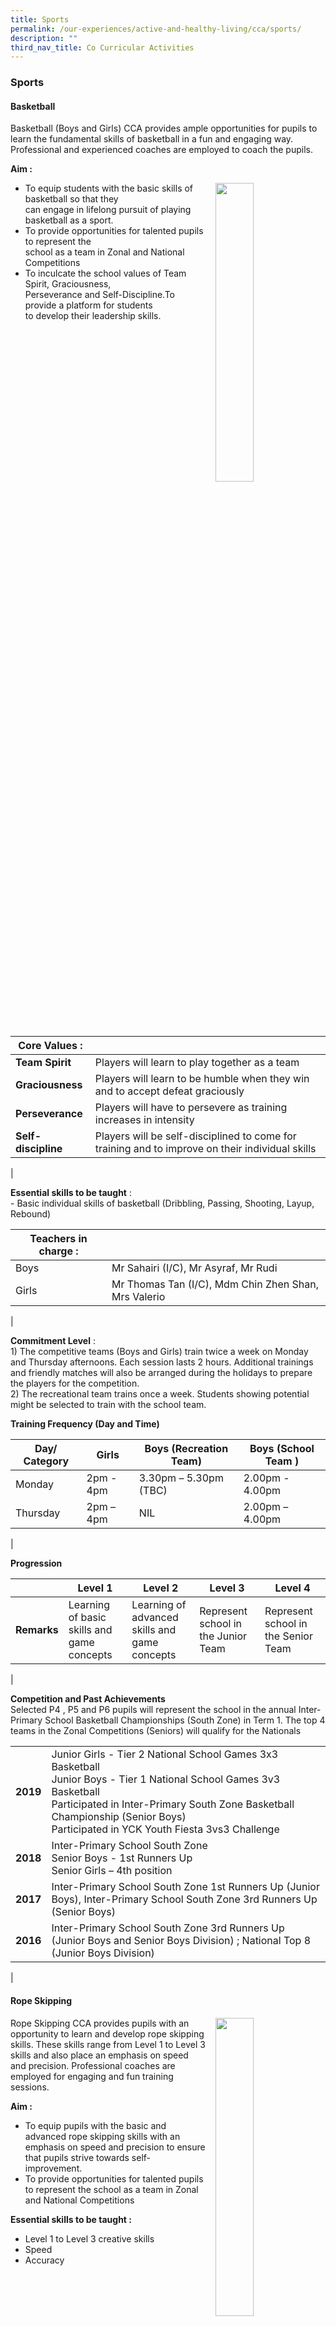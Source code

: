 ```yaml
---
title: Sports
permalink: /our-experiences/active-and-healthy-living/cca/sports/
description: ""
third_nav_title: Co Curricular Activities
---
```

### **Sports**

#### **Basketball**
Basketball (Boys and Girls) CCA provides ample opportunities for pupils to learn the fundamental skills of basketball in a fun and engaging way. Professional and experienced coaches are employed to coach the pupils.

<b>Aim :</b>

<img src="/images/sports1.jpg" style="width:35%;margin-left:15px;" align = "right">

- To equip students with the basic skills of basketball so that they <br>can engage in lifelong pursuit of playing basketball as a sport.<br>
- To provide opportunities for talented pupils to represent the<br> school as a team in Zonal and National Competitions<br>
- To inculcate the school values of Team Spirit, Graciousness,<br> Perseverance and Self-Discipline.To provide a platform for students<br> to develop their leadership skills.

<br clear="left">

| Core Values : |  |
|---|---|
| **Team Spirit** | Players will learn to play together as a team |
| **Graciousness** | Players will learn to be humble when they win and to accept defeat graciously |
| **Perseverance** | Players will have to persevere as training increases in intensity |
| **Self-discipline** | Players will be self-disciplined to come for training and to improve on their individual skills |
|

**Essential skills to be taught** :<br>
\- Basic individual skills of basketball (Dribbling, Passing, Shooting, Layup, Rebound)

| Teachers in charge : |  |
|---|---|
| Boys | Mr Sahairi (I/C), Mr Asyraf, Mr Rudi |
| Girls | Mr Thomas Tan (I/C), Mdm Chin Zhen Shan, Mrs Valerio |
|

**Commitment Level** :<br>
1\) The competitive teams (Boys and Girls) train twice a week on Monday and Thursday afternoons. Each session lasts 2 hours. Additional trainings and friendly matches will also be arranged during the holidays to prepare the players for the competition.<br>
2\) The recreational team trains once a week. Students showing potential might be selected to train with the school team.

**Training Frequency (Day and Time)**

| Day/ Category | Girls | Boys (Recreation Team) | Boys (School Team ) |
|---|---|---|---|
| Monday | 2pm - 4pm | 3.30pm – 5.30pm (TBC) | 2.00pm - 4.00pm  |
| Thursday | 2pm – 4pm | NIL | 2.00pm – 4.00pm |
|

**Progression**

|  | Level 1 | Level 2 | Level 3 | Level 4 |
|---|---|---|---|---|
| **Remarks** | Learning of basic skills and game concepts | Learning of advanced skills and game concepts | Represent school in the Junior Team | Represent school in the Senior Team |
|

**Competition and Past Achievements**<br>
Selected P4 , P5 and P6 pupils will represent the school in the annual Inter-Primary School Basketball Championships (South Zone) in Term 1. The top 4 teams in the Zonal Competitions (Seniors) will qualify for the Nationals

|  |  |
|---|---|
| **2019** | Junior Girls - Tier 2 National School Games 3x3 Basketball<br>Junior Boys - Tier 1 National School Games 3v3 Basketball<br>Participated in Inter-Primary South Zone Basketball Championship (Senior Boys)<br>Participated in YCK Youth Fiesta 3vs3 Challenge |
| **2018** | Inter-Primary School South Zone<br>Senior Boys - 1st Runners Up<br>Senior Girls – 4th position |
| **2017** | Inter-Primary School South Zone 1st Runners Up (Junior Boys), Inter-Primary School South Zone 3rd Runners Up (Senior Boys) |
| **2016** | Inter-Primary School South Zone 3rd Runners Up (Junior Boys and Senior Boys Division) ; National Top 8 (Junior Boys Division) |
|

#### **Rope Skipping**
<img src="/images/sports2.jpg" style="width:35%;margin-left:15px;" align = "right">

Rope Skipping CCA provides pupils with an opportunity to learn and develop rope skipping skills. These skills range from Level 1 to Level 3 skills and also place an emphasis on speed and precision. Professional coaches are employed for engaging and fun training sessions.

**Aim :**
*   To equip pupils with the basic and advanced rope skipping skills with an emphasis on speed and precision to ensure that pupils strive towards self-improvement.
*   To provide opportunities for talented pupils to represent the school as a team in Zonal and National Competitions

**Essential skills to be taught :**
*   Level 1 to Level 3 creative skills
*   Speed
*   Accuracy

| Core Values: | |
|---|---|
| **Team Spirit** | Skippers will work together to improve on their skill sets and represent the school in team competitions. |
| **Graciousness** | Players will learn to be gracious competitors no matter the outcomes of the competitions. |
| **Perseverance** | Players will have to persevere to master different skill sets towards self-improvement. |
| **Self-discipline** | Players will be self-disciplined to come for training and to improve on their individual skills |
|

Teachers in charge : Mdm Jasamine Lee (I/C), Mr Imran

Commitment Level: School team members will train twice a week (Mondays and Thursdays) for 2 hours each time. The recreational team will train once a week (Mondays) for 2 hours each time.

**Training Frequency (Day and Time):**

| Day/ Category | School Team | Recreational Team |
|---|---|---|
| Mondays | 2pm to 4pm | 2pm to 4pm |
| Thursdays | 2pm to 4pm (for school team) | Nil |
|

**Progression**

|  | Primary 3 | Primary 4 | Primary 5 | Primary 6 |
|---|---|---|---|---|
| **Remarks** | Learning of basic skills and speed | Learning of advanced skills and speed | Represent school in the Junior Team | Represent school in the Senior Team |
|

 **Competition and Past Achievements**<br>
 Selected pupils will represent the school in the Zonals (South Zone) and National events.
 
 |  |  |
|---|---|
| **2019** | Nationals- Senior boys speed relay (1st), Junior girls speed relay (2nd), Junior boys speed relay (3rd).  |
| **2018** | Zonals – Junior girls (1st), Junior Boys and Senior Girls (3rd) |
| **2017** | Zonals – Junior girls (2nd), Junior boys (2nd) |
| **2016** | Zonals – Junior girls (4th), Senior girls (1st), Junior and Senior boys (2nd)<br>Nationals – Senior girls (3rd) |
|

#### **Sports & Wellness Club**
The Sports and Wellness Club welcomes anyone who is keen to take part in sports and games in a non-competitive setting.

**Aim:**
*   To encourage club members to lead an active lifestyle through regular exercise and healthy diet choices
*   To impart basic skills in some sports and games through a modular system
*   To mould the character and reinforce the school values in every member
*   To encourage members to promote healthy living to their family members and peers.

**Progression:** 
Every term , the CCA  will offer one sports module for the pupils to learn a new sport or game.  
Teachers in charge : Mr Andy See (I/C) , Mr Vivek Nair , Mr Donovan Teo , Mr Sridhar Naidu , Mdm Samra Dewi

**Training Frequency (Day and Time):**
*   Every Monday, 2.00pm – 4.00pm

**Commitment Level:** 
*   All members are expected to demonstrate the school values at all times
*   All members must be willing to learn new skills in a variety of sports and games

#### **Volleyball**

Volleyball CCA aims to promote the game and excite pupils through the learning and acquisition of fundamental volleyball techniques.  Volleyball CCA provides pupils with opportunities to learn about the game of volleyball through various platforms and modified games. Pupils learn and acquire volleyball techniques as such digging, setting, receiving, serving and spiking, and apply the techniques they have learnt to gameplay scenarios.

<img src="/images/sports3.jpg" style="width:35%;margin-left:15px;" align = "right">

Volleyball CCA also aims to develop keen and confident learners through various means, such as voluntarily demonstrating an acquired technique to their peers.  Pupils also learn various avenues to consistently learn new techniques to further improve themselves in the game.

**Aims:**
*   To develop keen learners and confident players
*   To spark an interest in learning the game
*   To equip pupils with fundamental techniques to play a volleyball game
*   To progressively learn advanced techniques

**Essential Techniques:**
*   Fundamental skills set – dig, set, serve, spike
*   Fluid body movements to execute a technique
*   Basic gameplay rotation

| Core Values |  |
|---|---|
| **Team Spirit** | Pupils learn to work together as a team to learn/execute new techniques.<br>Pupils learn to take initiative and communicate effectively. |
| **Graciousness** | Pupils learn to give positive feedback to their peers.<br>Pupils assist peers in acquiring new techniques through peer coaching. |
| **Perseverance** | Pupils persevere in the acquisition of new techniques, following through drills and practices to enhance their skills set. |
| **Self-Discipline** | Pupils exercise self-discipline in adhering to rules and regulations set.<br>Pupils serve as role models to their peers. |
|

**Teachers in charge:** Mr Melvin Goh (I/C), Mr Lui Zhenyu, Ms Pang Shi Yun

**Commitment Level:** Pupils to attend the CCA sessions weekly on Mondays for 2 hours.

**Session Frequency:** Mondays, 2.00pm – 4.00pm